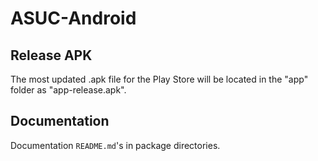 # ASUC-Android

## Release APK
The most updated .apk file for the Play Store will be located in the "app" folder as "app-release.apk".

## Documentation
Documentation `README.md`'s in package directories. 
